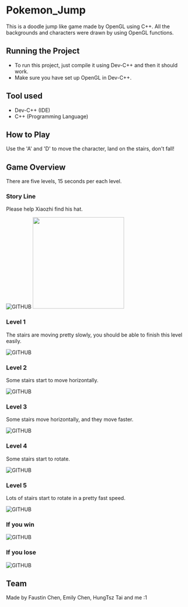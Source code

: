 # Pokemon_Jump
This is a doodle jump like game made by OpenGL using C++.
All the backgrounds and characters were drawn by using OpenGL functions.

## Running the Project
* To run this project, just compile it using Dev-C++ and then it should work.
* Make sure you have set up OpenGL in Dev-C++.

## Tool used
* Dev-C++ (IDE)
* C++ (Programming Language)

## How to Play
Use the 'A' and 'D' to move the character, land on the stairs, don't fall!

## Game Overview
There are five levels, 15 seconds per each level.

### Story Line
Please help Xiaozhi find his hat.

![GITHUB](https://github.com/Kris-Hung/Pokemon_Jump/blob/master/pic/start.png "Story Line")
<img src="https://github.com/Kris-Hung/Pokemon_Jump/blob/master/pic/start.png" width="250" height="250">

### Level 1
The stairs are moving pretty slowly, you should be able to finish this level easily.

![GITHUB](https://github.com/Kris-Hung/Pokemon_Jump/blob/master/pic/level%201.png "Level One")

### Level 2
Some stairs start to move horizontally.

![GITHUB](https://github.com/Kris-Hung/Pokemon_Jump/blob/master/pic/level%202.png "Level Two")

### Level 3
Some stairs move horizontally, and they move faster.

![GITHUB](https://github.com/Kris-Hung/Pokemon_Jump/blob/master/pic/level%203.png "Level Three")

### Level 4
Some stairs start to rotate.

![GITHUB](https://github.com/Kris-Hung/Pokemon_Jump/blob/master/pic/level%204.png "Level Four")

### Level 5
Lots of stairs start to rotate in a pretty fast speed.

![GITHUB](https://github.com/Kris-Hung/Pokemon_Jump/blob/master/pic/level%205.png "Level Five")

### If you win
![GITHUB](https://github.com/Kris-Hung/Pokemon_Jump/blob/master/pic/win.png "Win")

### If you lose
![GITHUB](https://github.com/Kris-Hung/Pokemon_Jump/blob/master/pic/lose.png "Lose")


## Team
Made by Faustin Chen, Emily Chen, HungTsz Tai and me :1
